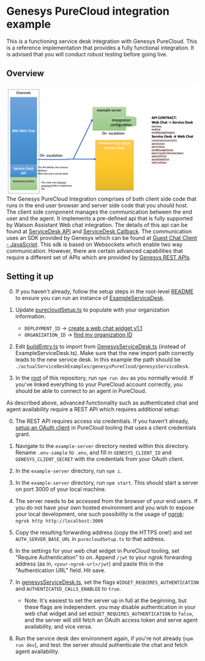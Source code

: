 # Genesys PureCloud integration example

This is a functioning service desk integration with Genesys PureCloud. This is a reference implementation that provides a fully functional integration. It is advised that you will conduct robust testing before going live.

## Overview

![Genesys Architecture Overview](./arch-overview.png)
The Genesys PureCloud Integration comprises of both client side code that runs in the end user browser and server side code that you should host.
\
The client side component manages the communication between the end user and the agent. It implements a pre-defined api that is fully supported by Watson Assistant Web chat integration. The details of this api can be found at [ServiceDesk API](../../types/serviceDesk.ts) and [ServiceDesk Callback](../../types/serviceDeskCallback.ts). The communication uses an SDK provided by Genesys which can be found at [Guest Chat Client - JavaScript](https://developer.mypurecloud.com/api/rest/client-libraries/javascript-guest/index.html). This sdk is based on Websockets which enable two way communication. However, there are certain advanced capabilities that require a different set of APIs which are provided by [Genesys REST APIs](https://developer.mypurecloud.com.au/api/rest/v2/).

## Setting it up

0. If you haven't already, follow the setup steps in the root-level [README](../../../README.md) to ensure you can run an instance of [ExampleServiceDesk](../../serviceDesks/exampleServiceDesk.ts).
1. Update [purecloudSetup.ts](./purecloudSetup.ts) to populate with your organization information.
    - `DEPLOYMENT_ID` -> [create a web chat widget v1.1](https://help.mypurecloud.com/articles/create-a-widget-for-web-chat/)
    - `ORGANIZATION_ID` -> [find my organization ID](https://help.mypurecloud.com/faq/how-do-i-find-my-organization-id/)

2. Edit [buildEntry.ts](../../buildEntry.ts) to import from [GenesysServiceDesk.ts](./genesysServiceDesk.ts) (instead of ExampleServiceDesk.ts). Make sure that the new import path correctly leads to the new service desk. In this example the path should be `./actualServiceDeskExamples/genesysPureCloud/genesysServiceDesk`.
3. In the [root](../../..) of this repository, run `npm run dev` as you normally would. If you've linked everything to your PureCloud account correctly, you should be able to connect to an agent in PureCloud.

As described above, advanced functionality such as authenticated chat and agent availability require a REST API which requires additional setup:

0. The REST API requires access via credentials. If you haven't already, [setup an OAuth client](https://help.mypurecloud.com/articles/create-an-oauth-client/) in PureCloud tooling that uses a client credentials grant.
1. Navigate to the `example-server` directory nested within this directory. Rename `.env-sample` to `.env`, and fill in `GENESYS_CLIENT_ID` and `GENESYS_CLIENT_SECRET` with the credentials from your OAuth client.
2. In the `example-server` directory, run `npm i`.
3. In the `example-server` directory, run `npm start`. This should start a server on port 3000 of your local machine.
4. The server needs to be accessed from the browser of your end users. If you do not have your own hosted environment and you wish to expose your local development, one such possibility  is the usage of [ngrok](https://ngrok.com/):
`ngrok http http://localhost:3000`
5. Copy the resulting forwarding address (copy the HTTPS one!) and set `AUTH_SERVER_BASE_URL` in `purecloudSetup.ts` to that address.
6. In the settings for your web chat widget in PureCloud tooling, set "Require Authentication" to on. Append `/jwt` to your ngrok forwarding address (as in, `<your-ngrok-url>/jwt`) and paste this in the "Authentication URL" field. Hit save.

7. In [genesysServiceDesk.ts](./genesysServiceDesk.ts), set the flags `WIDGET_REQUIRES_AUTHENTICATION` and `AUTHENTICATED_CALLS_ENABLED` to `true`.
    - Note: It's easiest to set the server up in full at the beginning, but these flags are independent. you may disable authentication in your web chat widget and set `WIDGET_REQUIRES_AUTHENTICATION` to `false`, and the server will still fetch an OAuth access token and serve agent availability, and vice versa.
8. Run the service desk dev environment again, if you're not already (`npm run dev`), and test: the server should authenticate the chat and fetch agent availability.
